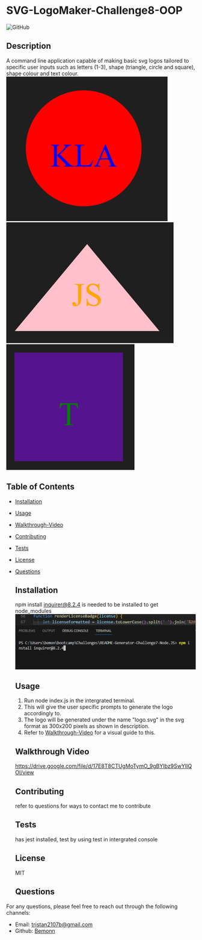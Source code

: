 # SVG-LogoMaker-Challenge8-OOP
![GitHub](https://img.shields.io/badge/license-mit-blue)

  ## Description
  A command line application capable of making basic svg logos tailored to specific user inputs such as letters (1-3), shape (triangle, circle and square), shape colour and text colour.
  ![Alt text](Assets/Images/example1.PNG)
  ![Alt text](Assets/Images/example2.PNG)
  ![Alt text](Assets/Images/example3.PNG)

  ## Table of Contents
- [Installation](#installation)
- [Usage](#usage)
- [Walkthrough-Video](#walkthrough-video)
- [Contributing](#contributing)
- [Tests](#tests)
- [License](#license)
- [Questions](#Questions)
  
  ## Installation
  npm install inquirer@8.2.4 is needed to be installed to get node_modules
  ![Alt text](Assets/Images/Showcase1.PNG)
  
  ## Usage
  1. Run node index.js in the intergrated terminal.
  2. This will give the user specific prompts to generate the logo accordingly to.
  3. The logo will be generated under the name "logo.svg" in the svg format as 300x200 pixels as shown in description.
  4. Refer to [Walkthrough-Video](#walkthrough-video) for a visual guide to this.

  ## Walkthrough Video
  https://drive.google.com/file/d/17E8T8CTUgMoTymO_9gBYIbz9SwYIlQOl/view 
  
  ## Contributing
  refer to questions for ways to contact me to contribute
  
  ## Tests
  has jest installed, test by using test in intergrated console
  
  ## License
  MIT

  ## Questions
For any questions, please feel free to reach out through the following channels:
- Email: tristan2107b@gmail.com
- Github: [Bemonn](https://github.com/Bemonn)